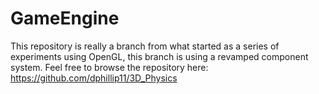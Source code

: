 # GameEngine

This repository is really a branch from what started as a series of experiments using OpenGL, this branch is using a revamped component system. Feel free to browse the repository here: https://github.com/dphillip11/3D_Physics

